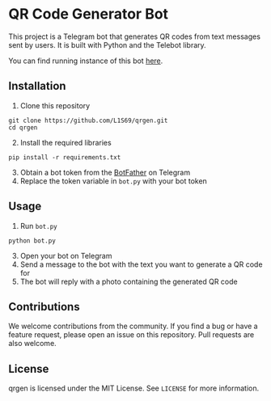 # QR Code Generator Bot
This project is a Telegram bot that generates QR codes from text messages sent by users. It is built with Python and the Telebot library.

You can find running instance of this bot [here](https://t.me/nekoqr_bot).

## Installation

1. Clone this repository 
```
git clone https://github.com/L1S69/qrgen.git
cd qrgen
```
2. Install the required libraries
```
pip install -r requirements.txt
```
3. Obtain a bot token from the [BotFather](https://t.me/BotFather) on Telegram
4. Replace the token variable in `bot.py` with your bot token

## Usage

1. Run `bot.py` 
```
python bot.py
```
3. Open your bot on Telegram
4. Send a message to the bot with the text you want to generate a QR code for
5. The bot will reply with a photo containing the generated QR code

## Contributions

We welcome contributions from the community. If you find a bug or have a feature request, please open an issue on this repository. Pull requests are also welcome.

## License

qrgen is licensed under the MIT License. See `LICENSE` for more information.
